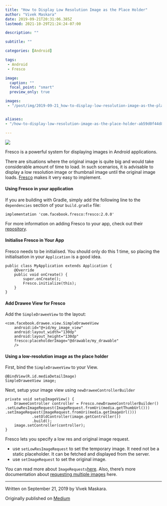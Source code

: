 ```yaml
---
title: "How to Display Low Resolution Image as the Place Holder"
author: "Vivek Maskara"
date: 2019-09-21T20:31:06.385Z
lastmod: 2021-10-29T21:24:24-07:00

description: ""

subtitle: ""

categories: [Android]

tags:
 - Android
 - Fresco

image:
  caption: ""
  focal_point: "smart"
  preview_only: true

images:
 - "/post/img/2019-09-21_how-to-display-low-resolution-image-as-the-place-holder_0.jpeg"


aliases:
- "/how-to-display-low-resolution-image-as-the-place-holder-ab59d0f44d8a"

---
```


![](/post/img/2019-09-21_how-to-display-low-resolution-image-as-the-place-holder_0.jpeg#layoutTextWidth)

Fresco is a powerful system for displaying images in Android applications.

There are situations where the original image is quite big and would take considerable amount of time to load. In such scenarios, it is advisable to display a low resolution image or thumbnail image until the original image loads. [Fresco](https://github.com/facebook/fresco) makes it very easy to implement.

#### Using Fresco in your application

If you are building with Gradle, simply add the following line to the `dependencies` section of your `build.gradle` file:

```
implementation 'com.facebook.fresco:fresco:2.0.0'
```

For more information on adding Fresco to your app, check out their [repository](https://github.com/facebook/fresco).

#### Initialise Fresco in Your App

Fresco needs to be initialised. You should only do this 1 time, so placing the initialisation in your `Application` is a good idea.

```
public class MyApplication extends Application {
    @Override
    public void onCreate() {
        super.onCreate();
        Fresco.initialize(this);
    }
}
```

#### Add Drawee View for Fresco

Add the `SimpleDraweeView` to the layout:

```
<com.facebook.drawee.view.SimpleDraweeView
    android:id="@+id/my_image_view"
    android:layout_width="130dp"
    android:layout_height="130dp"
    fresco:placeholderImage="@drawable/my_drawable"
    />
```

#### Using a low-resolution image as the place holder

First, bind the `SimpleDraweeView` to your View.

```
@BindView(R.id.mediaDetailImage)    
SimpleDraweeView image;
```

Next, setup your image view using `newDraweeControllerBuilder`

```
private void setupImageView() {
    DraweeController controller = Fresco.newDraweeControllerBuilder()          .setLowResImageRequest(ImageRequest.fromUri(media.getThumbUrl()))           .setImageRequest(ImageRequest.fromUri(media.getImageUrl()))
            .setOldController(image.getController())
            .build();
    image.setController(controller);
}
```

Fresco lets you specify a low res and original image request.

- use `setLowResImageRequest` to set the temporary image. It need not be a static placeholder. It can be fetched and displayed from the server.
- use `setImageRequest` to set the original image.

You can read more about `ImageRequests`[here](https://frescolib.org/docs/image-requests.html). Also, there’s more documentation about [requesting multiple images](https://frescolib.org/docs/requesting-multiple-images.html) here.

* * *
Written on September 21, 2019 by Vivek Maskara.

Originally published on [Medium](https://medium.com/@maskaravivek/how-to-display-low-resolution-image-as-the-place-holder-ab59d0f44d8a)
